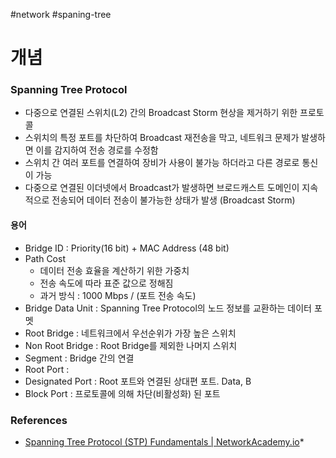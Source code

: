 #network #spaning-tree

# 개념

### Spanning Tree Protocol

* 다중으로 연결된 스위치(L2) 간의 Broadcast Storm 현상을 제거하기 위한 프로토콜
* 스위치의 특정 포트를 차단하여 Broadcast 재전송을 막고, 네트워크 문제가 발생하면 이를 감지하여 전송 경로를 수정함
* 스위치 간 여러 포트를 연결하여 장비가 사용이 불가능 하더라고 다른 경로로 통신이 가능
* 다중으로 연결된 이더넷에서 Broadcast가 발생하면 브로드캐스트 도메인이 지속적으로 전송되어 데이터 전송이 불가능한 상태가 발생 (Broadcast Storm)
#### 용어

* Bridge ID : Priority(16 bit) + MAC Address (48 bit)
* Path Cost
	* 데이터 전송 효율을 계산하기 위한 가중치
	* 전송 속도에 따라 표준 값으로 정해짐
	* 과거 방식 : 1000 Mbps / (포트 전송 속도)
* Bridge Data Unit : Spanning Tree Protocol의 노드 정보를 교환하는 데이터 포멧
* Root Bridge : 네트워크에서 우선순위가 가장 높은 스위치
* Non Root Bridge : Root Bridge를 제외한 나머지 스위치
* Segment : Bridge 간의 연결
* Root Port : 
* Designated Port : Root 포트와 연결된 상대편 포트. Data, B
* Block Port : 프로토콜에 의해 차단(비활성화) 된 포트
### References
* [Spanning Tree Protocol (STP) Fundamentals | NetworkAcademy.io](https://www.networkacademy.io/ccna/spanning-tree)*